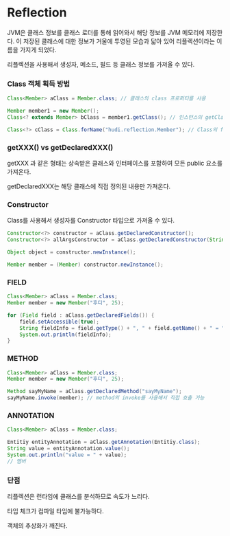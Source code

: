 # Reflection

JVM은 클래스 정보를 클래스 로더를 통해 읽어와서 해당 정보를 JVM 메모리에 저장한다.  이 저장된 클래스에 대한 정보가 거울에 투영된 모습과 닯아 있어 리플렉션이라는 이름을 가지게 되었다.

리플렉션을 사용해서 생성자, 메소드, 필드 등 클래스 정보를 가져올 수 있다.

### Class 객체 획득 방법

```java
Class<Member> aClass = Member.class; // 클래스의 class 프로퍼티를 사용

Member member1 = new Member();
Class<? extends Member> bClass = member1.getClass(); // 인스턴스의 getClass() 사용

Class<?> cClass = Class.forName("hudi.reflection.Member"); // Class의 forName() static method 사용
```

### getXXX() vs getDeclaredXXX()

getXXX 과 같은 형태는 상속받은 클래스와 인터페이스를 포함하여 모든 public 요소를 가져온다.

getDeclaredXXX는 해당 클래스에 직접 정의된 내용만 가져온다.

### Constructor

Class를 사용해서 생성자를 Constructor 타입으로 가져올 수 있다.

```java
Constructor<?> constructor = aClass.getDeclaredConstructor();
Constructor<?> allArgsConstructor = aClass.getDeclaredConstructor(String.class, int.class);

Object object = constructor.newInstance();

Member member = (Member) constructor.newInstance();
```

### FIELD

```java
Class<Member> aClass = Member.class;
Member member = new Member("후디", 25);

for (Field field : aClass.getDeclaredFields()) {
    field.setAccessible(true);
    String fieldInfo = field.getType() + ", " + field.getName() + " = " + field.get(member);
    System.out.println(fieldInfo);
}
```

### METHOD

```java
Class<Member> aClass = Member.class;
Member member = new Member("후디", 25);

Method sayMyName = aClass.getDeclaredMethod("sayMyName");
sayMyName.invoke(member); // method의 invoke를 사용해서 직접 호출 가능
```

### ANNOTATION

```java
Class<Member> aClass = Member.class;

Entitiy entityAnnotation = aClass.getAnnotation(Entitiy.class);
String value = entityAnnotation.value();
System.out.println("value = " + value);
// 멤버
```

### 단점

리플렉션은 런타임에 클래스를 분석하므로 속도가 느리다.

타입 체크가 컴파일 타임에 불가능하다.

객체의 추상화가 깨진다.